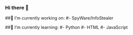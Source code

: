 ### Hi there 👋

##🔭 I’m currently working on:
#- SpyWare/InfoStealer

##🌱 I’m currently learning:
#- Python
#- HTML
#- JavaScript
